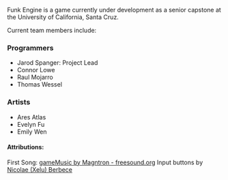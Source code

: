 Funk Engine is a game currently under development as a senior capstone at the University of California, Santa Cruz.

Current team members include:

### Programmers
 - Jarod Spanger: Project Lead
 - Connor Lowe
 - Raul Mojarro
 - Thomas Wessel

### Artists
- Ares Atlas
- Evelyn Fu
- Emily Wen



#### Attributions:
First Song: <a href="https://freesound.org/people/Magntron/sounds/335571/" title="gameMusic">gameMusic by Magntron - freesound.org</a>
Input buttons by <a href="https://thoseawesomeguys.com/prompts/" title="inputkeys">Nicolae (Xelu) Berbece</a>
